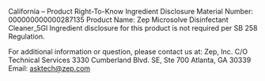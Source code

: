  
 
 
California – Product Right-To-Know Ingredient Disclosure 
Material Number: 000000000000287135 
Product Name: Zep Microsolve Disinfectant Cleaner_5Gl 
Ingredient disclosure for this product is not required per SB 258 Regulation. 
 
For additional information or question, please contact us at: 
Zep, Inc. 
C/O Technical Services 
3330 Cumberland Blvd. SE, Ste 700 
Atlanta, GA 30339 
Email: asktech@zep.com 
 
 
 
 
